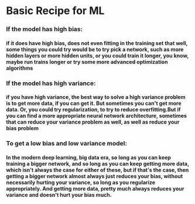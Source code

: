 # Basic Recipe for ML

### If the model has high bias:

#### if it does have high bias, does not even fitting in the training set that well, some things you could try would be to try pick a network, such as more hidden layers or more hidden units, or you could train it longer, you know, maybe run trains longer or try some more advanced optimization algorithms

### If the model has high variance:

#### if you have high variance, the best way to solve a high variance problem is to get more data, if you can get it. But sometimes you can't get more data. Or, you could try regularization, to try to reduce overfitting.But if you can find a more appropriate neural network architecture, sometimes that can reduce your variance problem as well, as well as reduce your bias problem

### To get a low bias and low variance model:

#### In the modern deep learning, big data era, so long as you can keep training a bigger network, and so long as you can keep getting more data, which isn't always the case for either of these, but if that's the case, then getting a bigger network almost always just reduces your bias, without necessarily hurting your variance, so long as you regularize appropriately. And getting more data, pretty much always reduces your variance and doesn't hurt your bias much.
